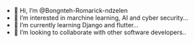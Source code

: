 - 👋 Hi, I’m @Bongnteh-Romarick-ndzelen
- 👀 I’m interested in marchine learning, AI and cyber security...
- 🌱 I’m currently learning Django and flutter...
- 💞️ I’m looking to collaborate with other software developers..


